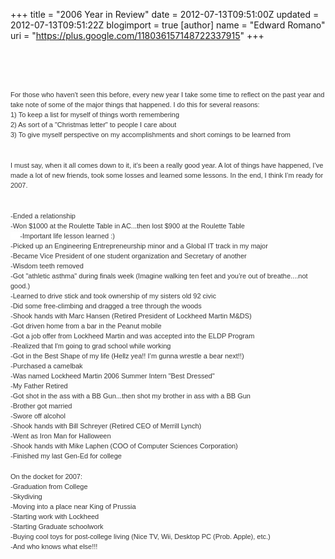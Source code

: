 +++
title = "2006 Year in Review"
date = 2012-07-13T09:51:00Z
updated = 2012-07-13T09:51:22Z
blogimport = true 
[author]
	name = "Edward Romano"
	uri = "https://plus.google.com/118036157148722337915"
+++

<br /><span style="color: #333333; font-family: 'lucida grande', tahoma, verdana, arial, sans-serif; font-size: 11px; line-height: 16px; text-align: left;"><br /></span><br /><div style="color: #333333; font-family: 'lucida grande', tahoma, verdana, arial, sans-serif; font-size: 11px; line-height: 16px; text-align: left;">For those who haven't seen this before, every new year I take some time to reflect on the past year and take note of some of the major things that happened. I do this for several reasons:</div><div style="color: #333333; font-family: 'lucida grande', tahoma, verdana, arial, sans-serif; font-size: 11px; line-height: 16px; text-align: left;">1) To keep a list for myself of things worth remembering</div><div style="color: #333333; font-family: 'lucida grande', tahoma, verdana, arial, sans-serif; font-size: 11px; line-height: 16px; text-align: left;">2) As sort of a "Christmas letter" to people I care about</div><span style="background-color: white; color: #333333; font-family: 'lucida grande', tahoma, verdana, arial, sans-serif; font-size: 11px; line-height: 16px; text-align: left;">3) To give myself perspective on my accomplishments and short comings to be learned from﻿</span><br /><span style="color: #333333; font-family: 'lucida grande', tahoma, verdana, arial, sans-serif; font-size: 11px; line-height: 16px; text-align: left;"><br /></span><br /><span style="color: #333333; font-family: 'lucida grande', tahoma, verdana, arial, sans-serif; font-size: 11px; line-height: 16px; text-align: left;">I must say, when it all comes down to it, it’s been a really good year. A lot of things have happened, I’ve made a lot of new friends, took some losses and learned some lessons. In the end, I think I’m ready for 2007.</span><br /><span style="color: #333333; font-family: 'lucida grande', tahoma, verdana, arial, sans-serif; font-size: 11px; line-height: 16px; text-align: left;"><br /></span><br /><span style="color: #333333; font-family: 'lucida grande', tahoma, verdana, arial, sans-serif; font-size: 11px; line-height: 16px; text-align: left;">-Ended a relationship</span><br /><span style="color: #333333; font-family: 'lucida grande', tahoma, verdana, arial, sans-serif; font-size: 11px; line-height: 16px; text-align: left;">-Won $1000 at the Roulette Table in AC...then l</span><span style="background-color: white; color: #333333; font-family: 'lucida grande', tahoma, verdana, arial, sans-serif; font-size: 11px; line-height: 16px; text-align: left;">ost $900 at the Roulette Table</span><br /><span style="background-color: white; color: #333333; font-family: 'lucida grande', tahoma, verdana, arial, sans-serif; font-size: 11px; line-height: 16px; text-align: left;">&nbsp; &nbsp; &nbsp;-Important life lesson learned :)</span><br /><span style="color: #333333; font-family: 'lucida grande', tahoma, verdana, arial, sans-serif; font-size: 11px; line-height: 16px; text-align: left;">-Picked up an Engineering Entrepreneurship minor and&nbsp;</span><span style="background-color: white; color: #333333; font-family: 'lucida grande', tahoma, verdana, arial, sans-serif; font-size: 11px; line-height: 16px; text-align: left;">a Global IT track in my major</span><br /><span style="color: #333333; font-family: 'lucida grande', tahoma, verdana, arial, sans-serif; font-size: 11px; line-height: 16px; text-align: left;">-Became Vice President of one student organization and&nbsp;</span><span style="background-color: white; color: #333333; font-family: 'lucida grande', tahoma, verdana, arial, sans-serif; font-size: 11px; line-height: 16px; text-align: left;">Secretary of another</span><br /><span style="color: #333333; font-family: 'lucida grande', tahoma, verdana, arial, sans-serif; font-size: 11px; line-height: 16px; text-align: left;">-Wisdom teeth removed</span><br /><span style="color: #333333; font-family: 'lucida grande', tahoma, verdana, arial, sans-serif; font-size: 11px; line-height: 16px; text-align: left;">-Got "athletic asthma" during finals week&nbsp;</span><span style="background-color: white; color: #333333; font-family: 'lucida grande', tahoma, verdana, arial, sans-serif; font-size: 11px; line-height: 16px; text-align: left;">(Imagine walking ten feet and you’re out of breathe....not good.)</span><br /><span style="color: #333333; font-family: 'lucida grande', tahoma, verdana, arial, sans-serif; font-size: 11px; line-height: 16px; text-align: left;">-Learned to drive stick and t</span><span style="background-color: white; color: #333333; font-family: 'lucida grande', tahoma, verdana, arial, sans-serif; font-size: 11px; line-height: 16px; text-align: left;">ook ownership of my sisters old 92 civic</span><br /><span style="color: #333333; font-family: 'lucida grande', tahoma, verdana, arial, sans-serif; font-size: 11px; line-height: 16px; text-align: left;">-Did some free-climbing and dragged a tree through the woods</span><br /><span style="color: #333333; font-family: 'lucida grande', tahoma, verdana, arial, sans-serif; font-size: 11px; line-height: 16px; text-align: left;">-Shook hands with Marc Hansen (Retired President of Lockheed Martin M&amp;DS)</span><br /><span style="color: #333333; font-family: 'lucida grande', tahoma, verdana, arial, sans-serif; font-size: 11px; line-height: 16px; text-align: left;">-Got driven home from a bar in the Peanut mobile</span><br /><span style="color: #333333; font-family: 'lucida grande', tahoma, verdana, arial, sans-serif; font-size: 11px; line-height: 16px; text-align: left;">-Got a job offer from Lockheed Martin and w</span><span style="background-color: white; color: #333333; font-family: 'lucida grande', tahoma, verdana, arial, sans-serif; font-size: 11px; line-height: 16px; text-align: left;">as accepted into the ELDP Program</span><br /><span style="color: #333333; font-family: 'lucida grande', tahoma, verdana, arial, sans-serif; font-size: 11px; line-height: 16px; text-align: left;">-Realized that I'm going to grad school while working</span><br /><span style="color: #333333; font-family: 'lucida grande', tahoma, verdana, arial, sans-serif; font-size: 11px; line-height: 16px; text-align: left;">-Got in the Best Shape of my life (Hellz yea!! I’m gunna wrestle a bear next!!)</span><br /><span style="color: #333333; font-family: 'lucida grande', tahoma, verdana, arial, sans-serif; font-size: 11px; line-height: 16px; text-align: left;">-Purchased a camelbak</span><br /><span style="color: #333333; font-family: 'lucida grande', tahoma, verdana, arial, sans-serif; font-size: 11px; line-height: 16px; text-align: left;">-Was named Lockheed Martin 2006 Summer Intern "Best Dressed"</span><br /><span style="color: #333333; font-family: 'lucida grande', tahoma, verdana, arial, sans-serif; font-size: 11px; line-height: 16px; text-align: left;">-My Father Retired</span><br /><span style="color: #333333; font-family: 'lucida grande', tahoma, verdana, arial, sans-serif; font-size: 11px; line-height: 16px; text-align: left;">-Got shot in the ass with a BB Gun...then s</span><span style="background-color: white; color: #333333; font-family: 'lucida grande', tahoma, verdana, arial, sans-serif; font-size: 11px; line-height: 16px; text-align: left;">hot my brother in ass with a BB Gun</span><br /><span style="color: #333333; font-family: 'lucida grande', tahoma, verdana, arial, sans-serif; font-size: 11px; line-height: 16px; text-align: left;">-Brother got married</span><br /><span style="color: #333333; font-family: 'lucida grande', tahoma, verdana, arial, sans-serif; font-size: 11px; line-height: 16px; text-align: left;">-Swore off alcohol</span><br /><span style="color: #333333; font-family: 'lucida grande', tahoma, verdana, arial, sans-serif; font-size: 11px; line-height: 16px; text-align: left;">-Shook hands with Bill Schreyer (Retired CEO of Merrill Lynch)</span><br /><span style="color: #333333; font-family: 'lucida grande', tahoma, verdana, arial, sans-serif; font-size: 11px; line-height: 16px; text-align: left;">-Went as Iron Man for Halloween</span><br /><span style="color: #333333; font-family: 'lucida grande', tahoma, verdana, arial, sans-serif; font-size: 11px; line-height: 16px; text-align: left;">-Shook hands with Mike Laphen (COO of Computer Sciences Corporation)</span><br /><span style="color: #333333; font-family: 'lucida grande', tahoma, verdana, arial, sans-serif; font-size: 11px; line-height: 16px; text-align: left;">-Finished my last Gen-Ed for college</span><br /><br /><span style="color: #333333; font-family: 'lucida grande', tahoma, verdana, arial, sans-serif; font-size: 11px; line-height: 16px; text-align: left;">On the docket for 2007:</span><br /><span style="color: #333333; font-family: 'lucida grande', tahoma, verdana, arial, sans-serif; font-size: 11px; line-height: 16px; text-align: left;">-Graduation from College</span><br /><span style="color: #333333; font-family: 'lucida grande', tahoma, verdana, arial, sans-serif; font-size: 11px; line-height: 16px; text-align: left;">-Skydiving</span><br /><span style="color: #333333; font-family: 'lucida grande', tahoma, verdana, arial, sans-serif; font-size: 11px; line-height: 16px; text-align: left;">-Moving into a place near King of Prussia</span><br /><span style="color: #333333; font-family: 'lucida grande', tahoma, verdana, arial, sans-serif; font-size: 11px; line-height: 16px; text-align: left;">-Starting work with Lockheed</span><br /><span style="color: #333333; font-family: 'lucida grande', tahoma, verdana, arial, sans-serif; font-size: 11px; line-height: 16px; text-align: left;">-Starting Graduate schoolwork</span><br /><span style="color: #333333; font-family: 'lucida grande', tahoma, verdana, arial, sans-serif; font-size: 11px; line-height: 16px; text-align: left;">-Buying cool toys for post-college living (Nice TV, Wii, Desktop PC (Prob. Apple), etc.)</span><br /><span style="color: #333333; font-family: 'lucida grande', tahoma, verdana, arial, sans-serif; font-size: 11px; line-height: 16px; text-align: left;">-And who knows what else!!!</span>
